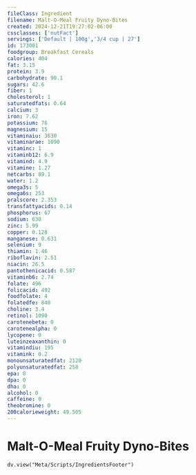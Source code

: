 ```yaml
---
fileClass: Ingredient
filename: Malt-O-Meal Fruity Dyno-Bites
created: 2024-12-21T19:27:02-06:00
cssclasses: ['nutFact']
servings: ['Default | 100g','3/4 cup | 27']
id: 173001
foodgroup: Breakfast Cereals
calories: 404
fat: 3.15
protein: 3.9
carbohydrate: 90.1
sugars: 42.6
fiber: 1
cholesterol: 1
saturatedfats: 0.64
calcium: 3
iron: 7.62
potassium: 76
magnesium: 15
vitaminaiu: 3630
vitaminarae: 1090
vitaminc: 1
vitaminb12: 6.9
vitamind: 4.9
vitamine: 1.27
netcarbs: 89.1
water: 1.2
omega3s: 5
omega6s: 253
pralscore: 2.353
transfattyacids: 0.14
phosphorus: 67
sodium: 630
zinc: 5.99
copper: 0.128
manganese: 0.631
selenium: 9
thiamin: 1.46
riboflavin: 2.51
niacin: 26.5
pantothenicacid: 0.587
vitaminb6: 2.74
folate: 496
folicacid: 492
foodfolate: 4
folatedfe: 840
choline: 3.4
retinol: 1090
carotenebeta: 0
carotenealpha: 0
lycopene: 0
luteinzeaxanthin: 0
vitamindiu: 195
vitamink: 0.2
monounsaturatedfat: 2120
polyunsaturatedfat: 258
epa: 0
dpa: 0
dha: 0
alcohol: 0
caffeine: 0
theobromine: 0
200calorieweight: 49.505
---
```


# Malt-O-Meal Fruity Dyno-Bites

```dataviewjs
dv.view("Meta/Scripts/IngredientsFooter")
```
